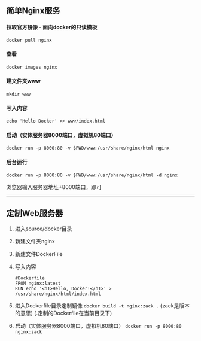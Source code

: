 ## 简单Nginx服务

#### 拉取官方镜像 - 面向docker的只读模板

`docker pull nginx`

#### 查看
`docker images nginx`

#### 建文件夹www
`mkdir www`

#### 写入内容
`echo 'Hello Docker' >> www/index.html`

#### 启动（实体服务器8000端口，虚拟机80端口）
`docker run -p 8000:80 -v $PWD/www:/usr/share/nginx/html nginx`

#### 后台运行

`docker run -p 8000:80 -v $PWD/www:/usr/share/nginx/html -d nginx`


浏览器输入服务器地址+8000端口，即可


----

## 定制Web服务器

1. 进入source/docker目录
2. 新建文件夹nginx
3. 新建文件DockerFile
4. 写入内容
   ```
   #Dockerfile
   FROM nginx:latest
   RUN echo '<h1>Hello, Docker!</h1>' >
   /usr/share/nginx/html/index.html
   ```

5. 进入Dockerfile目录定制镜像
   `docker build -t nginx:zack .`
   (zack是版本的意思)
   (.定制的Dockerfile在当前目录下)


6. 启动（实体服务器8000端口，虚拟机80端口）
`docker run -p 8000:80 nginx:zack`